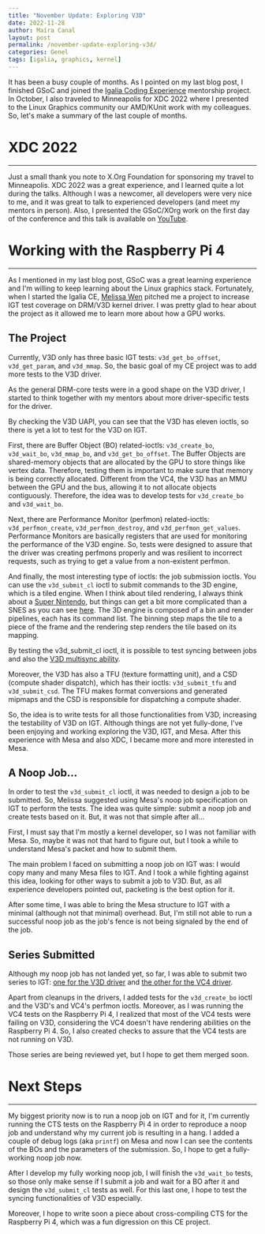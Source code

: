 ```yaml
---
title: "November Update: Exploring V3D"
date: 2022-11-28
author: Maíra Canal
layout: post
permalink: /november-update-exploring-v3d/
categories: Genel
tags: [igalia, graphics, kernel]
---
```


It has been a busy couple of months. As I pointed on my last blog post, I finished GSoC and joined the [Igalia Coding Experience](https://www.igalia.com/coding-experience/) mentorship project. In October, I also traveled to Minneapolis for XDC 2022 where I presented to the Linux Graphics community our AMD/KUnit work with my colleagues. So, let's make a summary of the last couple of months.

# XDC 2022

---

Just a small thank you note to X.Org Foundation for sponsoring my travel to Minneapolis. XDC 2022 was a great experience, and I learned quite a lot during the talks. Although I was a newcomer, all developers were very nice to me, and it was great to talk to experienced developers (and meet my mentors in person). Also, I presented the GSoC/XOrg work on the first day of the conference and this talk is available on [YouTube](https://www.youtube.com/watch?v=nbRbM-Ld-44&t=3s&pp=ugMICgJwdBABGAE%3D).

# Working with the Raspberry Pi 4

---

As I mentioned in my last blog post, GSoC was a great learning experience and I'm willing to keep learning about the Linux graphics stack. Fortunately, when I started the Igalia CE, [Melissa Wen](https://melissawen.github.io/) pitched me a project to increase IGT test coverage on DRM/V3D kernel driver. I was pretty glad to hear about the project as it allowed me to learn more about how a GPU works.

## The Project

Currently, V3D only has three basic IGT tests: `v3d_get_bo_offset`, `v3d_get_param`, and `v3d_mmap`. So, the basic goal of my CE project was to add more tests to the V3D driver.

As the general DRM-core tests were in a good shape on the V3D driver, I started to think together with my mentors about more driver-specific tests for the driver.

By checking the V3D UAPI, you can see that the V3D has eleven ioctls, so there is yet a lot to test for the V3D on IGT.

First, there are Buffer Object (BO) related-ioctls: `v3d_create_bo`, `v3d_wait_bo`, `v3d_mmap_bo`, and `v3d_get_bo_offset`. The Buffer Objects are shared-memory objects that are allocated by the GPU to store things like vertex data. Therefore, testing them is important to make sure that memory is being correctly allocated. Different from the VC4, the V3D has an MMU between the GPU and the bus, allowing it to not allocate objects contiguously. Therefore, the idea was to develop tests for `v3d_create_bo` and `v3d_wait_bo`.

Next, there are Performance Monitor (perfmon) related-ioctls: `v3d_perfmon_create`, `v3d_perfmon_destroy`, and `v3d_perfmon_get_values`. Performance Monitors are basically registers that are used for monitoring the performance of the V3D engine. So, tests were designed to assure that the driver was creating perfmons properly and was resilient to incorrect requests, such as trying to get a value from a non-existent perfmon.

And finally, the most interesting type of ioctls: the job submission ioctls. You can use the `v3d_submit_cl` ioctl to submit commands to the 3D engine, which is a tiled engine. When I think about tiled rendering, I always think about a [Super Nintendo](https://www.youtube.com/@RGMechEx), but things can get a bit more complicated than a SNES as you can see [here](https://developer.samsung.com/galaxy-gamedev/resources/articles/gpu-framebuffer.html). The 3D engine is composed of a bin and render pipelines, each has its command list. The binning step maps the tile to a piece of the frame and the rendering step renders the tile based on its mapping.

By testing the v3d_submit_cl ioctl, it is possible to test syncing between jobs and also the [V3D multisync ability](https://melissawen.github.io/blog/2022/05/10/multisync-p1).

Moreover, the V3D has also a TFU (texture formatting unit), and a CSD (compute shader dispatch), which has their ioctls: `v3d_submit_tfu` and `v3d_submit_csd`. The TFU makes format conversions and generated mipmaps and the CSD is responsible for dispatching a compute shader.

So, the idea is to write tests for all those functionalities from V3D, increasing the testability of V3D on IGT. Although things are not yet fully-done, I've been enjoying and working exploring the V3D, IGT, and Mesa. After this experience with Mesa and also XDC, I became more and more interested in Mesa.

## A Noop Job...

In order to test the `v3d_submit_cl` ioctl, it was needed to design a job to be submitted. So, Melissa suggested using Mesa's noop job specification on IGT to perform the tests. The idea was quite simple: submit a noop job and create tests based on it. But, it was not that simple after all...

First, I must say that I'm mostly a kernel developer, so I was not familiar with Mesa. So, maybe it was not that hard to figure out, but I took a while to understand Mesa's packet and how to submit them.

The main problem I faced on submitting a noop job on IGT was: I would copy many and many Mesa files to IGT. And I took a while fighting against this idea, looking for other ways to submit a job to V3D. But, as all experience developers pointed out, packeting is the best option for it.

After some time, I was able to bring the Mesa structure to IGT with a minimal (although not that minimal) overhead. But, I'm still not able to run a successful noop job as the job's fence is not being signaled by the end of the job.

## Series Submitted

Although my noop job has not landed yet, so far, I was able to submit two series to IGT: [one for the V3D driver](https://patchwork.freedesktop.org/series/110681/) and [the other for the VC4 driver](https://patchwork.freedesktop.org/series/110948/).

Apart from cleanups in the drivers, I added tests for the `v3d_create_bo` ioctl and the V3D's and VC4's perfmon ioctls. Moreover, as I was running the VC4 tests on the Raspberry Pi 4, I realized that most of the VC4 tests were failing on V3D, considering the VC4 doesn't have rendering abilities on the Raspberry Pi 4. So, I also created checks to assure that the VC4 tests are not running on V3D.

Those series are being reviewed yet, but I hope to get them merged soon.

# Next Steps

---

My biggest priority now is to run a noop job on IGT and for it, I'm currently running the CTS tests on the Raspberry Pi 4 in order to reproduce a noop job and understand why my current job is resulting in a hang. I added a couple of debug logs (aka `printf`) on Mesa and now I can see the contents of the BOs and the parameters of the submission. So, I hope to get a fully-working noop job now.

After I develop my fully working noop job, I will finish the `v3d_wait_bo` tests, so those only make sense if I submit a job and wait for a BO after it and design the `v3d_submit_cl` tests as well. For this last one, I hope to test the syncing functionalities of V3D especially.

Moreover, I hope to write soon a piece about cross-compiling CTS for the Raspberry Pi 4, which was a fun digression on this CE project.
